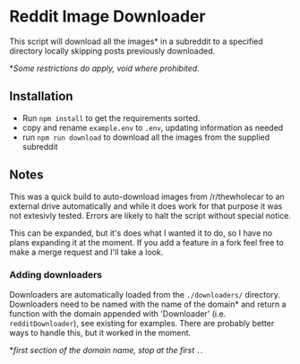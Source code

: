 # Reddit Image Downloader
This script will download all the images* in a subreddit to a specified directory locally skipping posts previously downloaded.

**Some restrictions do apply, void where prohibited.*

## Installation
- Run `npm install` to get the requirements sorted.
- copy and rename `example.env` to `.env`, updating information as needed
- run `npm run download` to download all the images from the supplied subreddit

## Notes
This was a quick build to auto-download images from /r/thewholecar to an external drive automatically and while it does work for that purpose it was not extesivly tested. Errors are likely to halt the script without special notice. 

This can be expanded, but it's does what I wanted it to do, so I have no plans expanding it at the moment. If you add a feature in a fork feel free to make a merge request and I'll take a look.

### Adding downloaders
Downloaders are automatically loaded from the `./downloaders/` directory. Downloaders need to be named with the name of the domain* and return a function with the domain appended with 'Downloader' (i.e. `redditDownloader`), see existing for examples. There are probably better ways to handle this, but it worked in the moment.

**first section of the domain name, stop at the first `.`.*